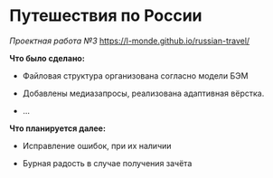 # Путешествия по России
*Проектная работа №3*
https://l-monde.github.io/russian-travel/

__Что было сделано:__

* Файловая структура организована согласно модели БЭМ

* Добавлены медиазапросы, реализована адаптивная вёрстка.

* ...

__Что планируется далее:__

* Исправление ошибок, при их наличии

* Бурная радость в случае получения зачёта